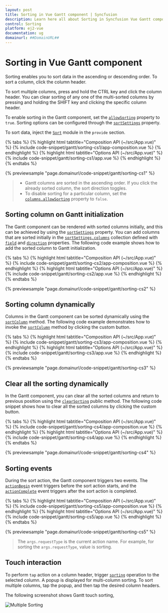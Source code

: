 ```yaml
---
layout: post
title: Sorting in Vue Gantt component | Syncfusion
description: Learn here all about Sorting in Syncfusion Vue Gantt component of Syncfusion Essential JS 2 and more.
control: Sorting 
platform: ej2-vue
documentation: ug
domainurl: ##DomainURL##
---
```


# Sorting in Vue Gantt component

Sorting enables you to sort data in the ascending or descending order. To sort a column, click the column header.

To sort multiple columns, press and hold the CTRL key and click the column header. You can clear sorting of any one of the multi-sorted columns by pressing and holding the SHIFT key and clicking the specific column header.

To enable sorting in the Gantt component, set the [`allowSorting`](https://ej2.syncfusion.com/vue/documentation/api/gantt/#allowsorting) property to `true`. Sorting options can be configured through the [`sortSettings`](https://ej2.syncfusion.com/vue/documentation/api/gantt/sortSettings/) property.

To sort data, inject the [`Sort`](https://ej2.syncfusion.com/vue/documentation/api/gantt/#sortmodule) module in the `provide` section.

{% tabs %}
{% highlight html tabtitle="Composition API (~/src/App.vue)" %}
{% include code-snippet/gantt/sorting-cs1/app-composition.vue %}
{% endhighlight %}
{% highlight html tabtitle="Options API (~/src/App.vue)" %}
{% include code-snippet/gantt/sorting-cs1/app.vue %}
{% endhighlight %}
{% endtabs %}
        
{% previewsample "page.domainurl/code-snippet/gantt/sorting-cs1" %}

> * Gantt columns are sorted in the ascending order. If you click the already sorted column, the sort direction toggles.
> * To disable sorting for a particular column, set the [`columns.allowSorting`](https://ej2.syncfusion.com/vue/documentation/api/gantt/column/#allowsorting) property to `false`.

## Sorting column on Gantt initialization

The Gantt component can be rendered with sorted columns initially, and this can be achieved by using the [`sortSettings`](https://ej2.syncfusion.com/vue/documentation/api/gantt/sortSettings/) property. You can add columns that are sorted initially in the [`sortSettings.columns`](https://ej2.syncfusion.com/vue/documentation/api/gantt/sortSettings/#columns) collection defined with [`field`](https://ej2.syncfusion.com/vue/documentation/api/gantt/sortDescriptorModel/#field) and [`direction`](https://ej2.syncfusion.com/vue/documentation/api/gantt/sortDescriptorModel/#direction) properties. The following code example shows how to add the sorted column to Gantt initialization.

{% tabs %}
{% highlight html tabtitle="Composition API (~/src/App.vue)" %}
{% include code-snippet/gantt/sorting-cs2/app-composition.vue %}
{% endhighlight %}
{% highlight html tabtitle="Options API (~/src/App.vue)" %}
{% include code-snippet/gantt/sorting-cs2/app.vue %}
{% endhighlight %}
{% endtabs %}
        
{% previewsample "page.domainurl/code-snippet/gantt/sorting-cs2" %}

## Sorting column dynamically

Columns in the Gantt component can be sorted dynamically using the [`sortColumn`](https://ej2.syncfusion.com/vue/documentation/api/gantt/#sortcolumn) method. The following code example demonstrates how to invoke the [`sortColumn`](https://ej2.syncfusion.com/vue/documentation/api/gantt/#sortcolumn) method by clicking the custom button.

{% tabs %}
{% highlight html tabtitle="Composition API (~/src/App.vue)" %}
{% include code-snippet/gantt/sorting-cs3/app-composition.vue %}
{% endhighlight %}
{% highlight html tabtitle="Options API (~/src/App.vue)" %}
{% include code-snippet/gantt/sorting-cs3/app.vue %}
{% endhighlight %}
{% endtabs %}
        
{% previewsample "page.domainurl/code-snippet/gantt/sorting-cs3" %}

## Clear all the sorting dynamically

In the Gantt component, you can clear all the sorted columns and return to previous position using the [`clearSorting`](https://ej2.syncfusion.com/vue/documentation/api/gantt/#clearsorting) public method. The following code snippet shows how to clear all the sorted columns by clicking the custom button.

{% tabs %}
{% highlight html tabtitle="Composition API (~/src/App.vue)" %}
{% include code-snippet/gantt/sorting-cs4/app-composition.vue %}
{% endhighlight %}
{% highlight html tabtitle="Options API (~/src/App.vue)" %}
{% include code-snippet/gantt/sorting-cs4/app.vue %}
{% endhighlight %}
{% endtabs %}
        
{% previewsample "page.domainurl/code-snippet/gantt/sorting-cs4" %}

## Sorting events

During the sort action, the Gantt component triggers two events. The [`actionBegin`](https://ej2.syncfusion.com/vue/documentation/api/gantt/#actionbegin) event triggers before the sort action starts, and the [`actionComplete`](https://ej2.syncfusion.com/vue/documentation/api/gantt/#actioncomplete) event triggers after the sort action is completed.

{% tabs %}
{% highlight html tabtitle="Composition API (~/src/App.vue)" %}
{% include code-snippet/gantt/sorting-cs5/app-composition.vue %}
{% endhighlight %}
{% highlight html tabtitle="Options API (~/src/App.vue)" %}
{% include code-snippet/gantt/sorting-cs5/app.vue %}
{% endhighlight %}
{% endtabs %}
        
{% previewsample "page.domainurl/code-snippet/gantt/sorting-cs5" %}

> The `args.requestType` is the current action name. For example, for sorting the `args.requestType`, value is sorting.

## Touch interaction

To perform `tap` action on a column header, trigger [`sorting`](sorting/#sorting) operation to the selected column. A popup is displayed for multi-column sorting. To sort multiple columns, tap the popup, and then tap the desired column headers.

The following screenshot shows Gantt touch sorting,

![Multiple Sorting](images/multiple-sorting.png)